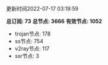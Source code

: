 更新时间2022-07-17 03:19:59

**总订阅: 73**
**总节点: 3666**
**有效节点: 1052**
- trojan节点: 178
- ss节点: 754
- v2ray节点: 117
- ssr节点: 3
